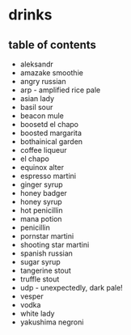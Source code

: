 # drinks

## table of contents

- aleksandr
- amazake smoothie
- angry russian
- arp - amplified rice pale
- asian lady
- basil sour
- beacon mule
- boosetd el chapo
- boosted margarita
- bothainical garden
- coffee liqueur
- el chapo
- equinox alter
- espresso martini
- ginger syrup
- honey badger
- honey syrup
- hot penicillin
- mana potion
- penicillin
- pornstar martini
- shooting star martini
- spanish russian
- sugar syrup
- tangerine stout
- truffle stout
- udp - unexpectedly, dark pale!
- vesper
- vodka
- white lady
- yakushima negroni
